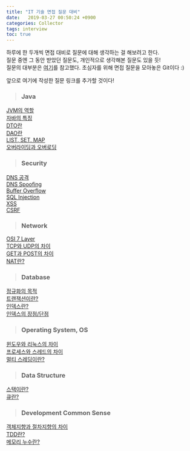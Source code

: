 ```yaml
---
title: "IT 기술 면접 질문 대비"
date:   2019-03-27 00:50:24 +0900
categories: Collector
tags: interview
toc: true
---
```


하루에 한 두개씩 면접 대비로 질문에 대해 생각하는 걸 해보려고 한다.  
질문 중엔 그 동안 받았던 질문도, 개인적으로 생각해본 질문도 있을 듯!  
질문의 대부분은 [여기](https://github.com/JaeYeopHan/Interview_Question_for_Beginner)를 참고했다. 초심자를 위해 면접 질문을 모아놓은 Git이다 :)  
  
앞으로 여기에 작성한 질문 링크를 추가할 것이다!  

> ### Java

[JVM의 역할](https://2ssue.github.io/programming_knowledge/190327_PJI/)  
[자바의 특징](https://2ssue.github.io/programming_knowledge/190327_PJI/)  
[DTO란](https://2ssue.github.io/programming_knowledge/190423_PJI/)  
[DAO란](https://2ssue.github.io/programming_knowledge/190423_PJI/)  
[LIST, SET, MAP](https://2ssue.github.io/programming_knowledge/190424_PJI/)  
[오버라이딩과 오버로딩](https://2ssue.github.io/programming_knowledge/190428_PJI/)

> ### Security

[DNS 공격](https://2ssue.github.io/programming_knowledge/190328_PJI/)   
[DNS Spoofing](https://2ssue.github.io/programming_knowledge/190328_PJI/)  
[Buffer Overflow](https://2ssue.github.io/programming_knowledge/190406_PJI/)  
[SQL Injection](https://2ssue.github.io/programming_knowledge/190406_PJI/)  
[XSS](https://2ssue.github.io/programming_knowledge/190407_PJI/)  
[CSRF](https://2ssue.github.io/programming_knowledge/190407_PJI/)  

> ### Network

[OSI 7 Layer](https://2ssue.github.io/programming_knowledge/190329_PJI/)  
[TCP와 UDP의 차이](https://2ssue.github.io/programming_knowledge/190329_PJI/)  
[GET과 POST의 차이](https://2ssue.github.io/programming_knowledge/190401_PJI/)  
[NAT란?](https://2ssue.github.io/programming_knowledge/190401_PJI/)  

> ### Database

[정규화의 목적](https://2ssue.github.io/programming_knowledge/190402_PJI/)   
[트랜잭션이란?](https://2ssue.github.io/programming_knowledge/190402_PJI/)  
[인덱스란?](https://2ssue.github.io/programming_knowledge/190403_PJI/)  
[인덱스의 장점/단점](https://2ssue.github.io/programming_knowledge/190403_PJI/)  

> ### Operating System, OS

[윈도우와 리눅스의 차이](https://2ssue.github.io/programming_knowledge/190405_PJI/)  
[프로세스와 스레드의 차이](https://2ssue.github.io/programming_knowledge/190405_PJI/)  
[멀티 스레딩이란?](https://2ssue.github.io/programming_knowledge/190405_PJI/)  

> ### Data Structure

[스택이란?](https://2ssue.github.io/programming_knowledge/190408_PJI/)  
[큐란?](https://2ssue.github.io/programming_knowledge/190408_PJI/)  

> ### Development Common Sense

[객체지향과 절차지향의 차이](https://2ssue.github.io/programming_knowledge/190409_PJI)  
[TDD란?](https://2ssue.github.io/programming_knowledge/190410_PJI)  
[메모리 누수란?](https://2ssue.github.io/programming_knowledge/190410_PJI)  